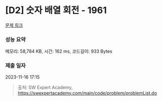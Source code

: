 # [D2] 숫자 배열 회전 - 1961 

[문제 링크](https://swexpertacademy.com/main/code/problem/problemDetail.do?contestProbId=AV5Pq-OKAVYDFAUq) 

### 성능 요약

메모리: 58,784 KB, 시간: 162 ms, 코드길이: 933 Bytes

### 제출 일자

2023-11-16 17:15



> 출처: SW Expert Academy, https://swexpertacademy.com/main/code/problem/problemList.do